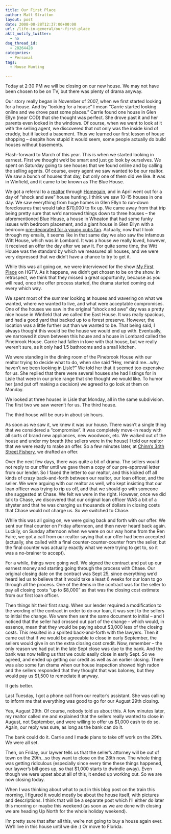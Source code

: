 ```yaml
---
title: Our First Place
author: Matt Stratton
layout: post
date: 2008-08-28T12:37:00+00:00
url: /life-in-general/our-first-place
aktt_notify_twitter:
  - no
dsq_thread_id:
  - 28264428
categories:
  - Personal
tags:
  - House Hunting

---
```

Today at 2:30 PM we will be closing on our new house. We may not have been chosen to be on TV, but there was plenty of drama anyway.

Our story really began in November of 2007, when we first started looking for a house. And by &#8220;looking for a house&#8221; I mean &#8220;Carrie started looking online and we drove past some places.&#8221; Carrie found one house in Glen Ellyn (near COD) that she thought was perfect. She drove past it and her parents even looked in the windows. Of course, when we went to look at it with the selling agent, we discovered that not only was the inside kind of cruddy, but it lacked a basement. Thus we learned our first lesson of house shopping &#8211; despite how stupid it would seem, some people actually do build houses without basements.

Flash-forward to March of this year. This is when we started looking in earnest. First we thought we&#8217;d be smart and just go look by ourselves. We spent on Saturday going to see houses that we found online and by calling the selling agents. Of course, every agent we saw wanted to be our realtor. We saw a bunch of houses that day, but only one of them did we like. It was in Winfield, and it came to be known as The Blue House.

We got a referral to a [realtor][1] through [Homegain][2], and in April went out for a day of &#8220;shock and awe&#8221; house hunting. I think we saw 10-15 houses in one day. We saw everything from huge homes in Glen Ellyn to run-down foreclosures that would take $70,000 to fix up. We came away from that trip being pretty sure that we&#8217;d narrowed things down to three houses &#8211; the aforementioned Blue House, a house in Wheaton that had some funky issues with bedroom placement, and a giant house in Glen Ellyn with a bedroom [pre-decorated for a young cubs fan][3]. Actually, now that I look through my emails, it seems like in that same day we also saw the infamous Witt House, which was in Lombard. It was a house we really loved, however, it received an offer the day after we saw it. For quite some time, the Witt House was the standard by which we measured all houses, and we were very depressed that we didn&#8217;t have a chance to try to get it.

While this was all going on, we were interviewed for the show [My First Place][4] on HGTV. As it happens, we didn&#8217;t get chosen to be on the show. in retrospect, we think that they missed a great opportunity, because as you will read, once the offer process started, the drama started coming out every which way.

We spent most of the summer looking at houses and wavering on what we wanted, where we wanted to live, and what were acceptable compromises. One of the houses we saw in the original &#8220;shock and awe&#8221; day was a pretty nice house in Winfield that we called the East House. It was really spacious, and had a good yard that backed up to a forest preserve. However, the location was a little further out than we wanted to be. That being said, I always thought this would be the house we would end up with. Eventually, we narrowed it down between this house and a house in Lombard called the Pinebrook House. Carrie had fallen in love with that house, but we really weren&#8217;t sure, as it only had 1.5 bathrooms and a small kitchen.

We were standing in the dining room of the Pinebrook House with our realtor trying to decide what to do, when she said &#8220;Hey, remind me&#8230;why haven&#8217;t we been looking in Lisle?&#8221; We told her that it seemed too expensive for us. She replied that there were several houses she had listings for in Lisle that were in our price range that she thought we would like. To humor her (and put off making a decision) we agreed to go look at them on Monday.

We looked at three houses in Lisle that Monday, all in the same subdivision. The first two we saw weren&#8217;t for us. The third house.

The third house will be ours in about six hours.

As soon as we saw it, we knew it was our house. There wasn&#8217;t a single thing that we considered a &#8220;compromise&#8221;. It was completely move-in ready with all sorts of brand new appliances, new woodwork, etc. We walked out of the house and under my breath (the sellers were in the house) I told our realtor that we were ready to make an offer. So a few minutes later, at [Chinn&#8217;s 34th Street Fishery][5], we drafted an offer.

Over the next few days, there was quite a bit of drama. The sellers would not reply to our offer until we gave them a copy of our pre-approval letter from our lender. So I faxed the letter to our realtor, and this kicked off all kinds of crazy back-and-forth between our realtor, our loan officer, and the seller. We were arguing with our realtor as well, who kept insisting that our loan officer was trying to rip us off, and that we should go with someone she suggested at Chase. We felt we were in the right. However, once we did talk to Chase, we discovered that our original loan officer WAS a bit of a shyster and that he was charging us thousands of dollars in closing costs that Chase would not charge us. So we switched to Chase.

While this was all going on, we were going back and forth with our offer. We sent our final counter on Friday afternoon, and then never heard back again. Luckily, on Sunday afternoon when we were on our way home from the Ren Faire, we got a call from our realtor saying that our offer had been accepted (actually, she called with a final counter-counter-counter from the seller, but the final counter was actually exactly what we were trying to get to, so it was a no-brainer to accept).

For a while, things were going well. We signed the contract and put up our earnest money and starting going through the process with Chase. Our original closing date on the contract was Sept 25, since everything we&#8217;d heard led us to believe that it would take a least 6 weeks for our loan to go through all the process. One of the items in the contract was for the seller to pay all closing costs &#8220;up to $8,000&#8221; as that was the closing cost estimate from our first loan officer.

Then things hit their first snag. When our lender required a modification to the wording of the contract in order to do our loan, it was sent to the sellers to initial the change. We were then sent the same document to initial &#8211; and I noticed that the seller had crossed out part of the change &#8211; which would, in essence, mean that they would be paying about $3,000 less of the closing costs. This resulted in a spirited back-and-forth with the lawyers. Then it came out that if we would be agreeable to close in early September, the sellers would give in on the extra closing cost credit. Now, remember &#8211; the only reason we had put in the late Sept close was due to the bank. And the bank was now telling us that we could easily close in early Sept. So we agreed, and ended up getting our credit as well as an earlier closing. There was also some fun drama when our house inspection showed high radon and the sellers responded that they thought that was baloney, but they would pay us $1,500 to remediate it anyway.

It gets better.

Last Tuesday, I got a phone call from our realtor&#8217;s assistant. She was calling to inform me that everything was good to go for our August 29th closing.

Yes, August 29th. Of course, nobody told us about this. A few minutes later, my realtor called me and explained that the sellers really wanted to close in August, not September, and were willing to offer us $1,000 cash to do so. Again, our reply was sure, as long as the bank can do it.

The bank could do it. Carrie and I made plans to take off work on the 29th. We were all set.

Then, on Friday, our laywer tells us that the seller&#8217;s attorney will be out of town on the 29th&#8230;so they want to close on the 28th now. The whole thing was getting ridiculous (especially since every time these things happened, our laywer&#8217;s bill goes up, so that $1,000 starts to dwindle away). Even though we were upset about all of this, it ended up working out. So we are now closing today.

When I was thinking about what to put in this blog post on the train this morning, I figured it would mostly be about the house itself, with pictures and descriptions. I think that will be a separate post which I&#8217;ll either do later this morning or maybe this weekend (as soon as we are done with closing we are heading Up North for the whole holiday weekend).

I&#8217;m pretty sure that after all this, we&#8217;re not going to buy a house again ever. We&#8217;ll live in this house until we die :) Or move to Florida.

 [1]: https://www.sherylgoble.com/
 [2]: https://www.homegain.com/
 [3]: https://www.flickr.com/photos/mugsy/archives/date-posted/2008/04/14/detail/
 [4]: https://www.hgtv.com/hgtv/shows_hmfp/
 [5]: https://www.yelp.com/biz/chinns-34th-st-fishery-lisle